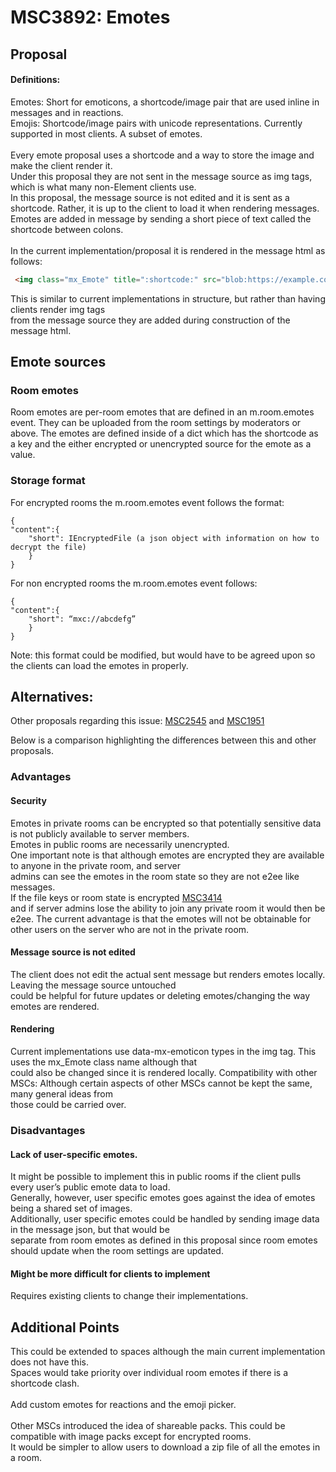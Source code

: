 # MSC3892: Emotes
## Proposal
#### Definitions:
Emotes: Short for emoticons, a shortcode/image pair that are used inline in messages and in reactions. <br/> 
Emojis: Shortcode/image pairs with unicode representations. Currently supported in most clients. A subset of emotes. <br/><br/>
Every emote proposal uses a shortcode and a way to store the image and make the client render it. <br/> 
Under this proposal they are not sent in the message source as img tags, which is what many non-Element clients use. <br/> 
In this proposal, the message source is not edited and it is sent as a shortcode. Rather, it is up to the client to load it when rendering messages. <br/> 
Emotes are added in message by sending a short piece of text called the shortcode between colons.
<br/><br/>
In the current implementation/proposal it is rendered in the message html as follows:

```html
 <img class="mx_Emote" title=":shortcode:" src="blob:https://example.com/blob-guid">
```
This is similar to current implementations in structure, but rather than having clients render img tags <br/>
from the message source they are added during construction of the message html.

## Emote sources
### Room emotes
Room emotes are per-room emotes that are defined in an m.room.emotes event. They can be uploaded from the room settings by moderators or above.
The emotes are defined inside of a dict which has the shortcode as a key and the either encrypted or unencrypted source for the emote as a value.
### Storage format
For encrypted rooms the m.room.emotes event follows the format:
```
{
"content":{
	"short": IEncryptedFile (a json object with information on how to decrypt the file)
	}
}
```

For non encrypted rooms the m.room.emotes event follows: 
```
{
"content":{
 	"short": “mxc://abcdefg”
	}
}
```

Note: this format could be modified, but would have to be agreed upon so the clients can load the emotes in properly.

## Alternatives:
Other proposals regarding this issue: [MSC2545](https://github.com/matrix-org/matrix-spec-proposals/pull/2545) and [MSC1951](https://github.com/matrix-org/matrix-doc/pull/1951)

Below is a comparison highlighting the differences between this and other proposals.
### Advantages
#### Security
Emotes in private rooms can be encrypted so that potentially sensitive data is not publicly available to server members. <br/> 
Emotes in public rooms are necessarily unencrypted. <br/>
One important note is that although emotes are encrypted they are available to anyone in the private room, and server <br/> 
admins can see the emotes in the room state so they are not e2ee like messages. <br/> 
If the file keys or room state is encrypted [MSC3414](https://github.com/matrix-org/matrix-spec-proposals/pull/3414) <br/> 
and if server admins lose the ability to join any private room it would then be e2ee.
The current advantage is that the emotes will not be obtainable for other users on the server who are not in the private room.
<br/>
#### Message source is not edited
The client does not edit the actual sent message but renders emotes locally. Leaving the message source untouched <br/>
 could be helpful for future updates or deleting emotes/changing the way emotes are rendered.
<br/>
#### Rendering
Current implementations use data-mx-emoticon types in the img tag. This uses the mx_Emote class name although that <br/>
could also be changed since it is rendered locally.
Compatibility with other MSCs: Although certain aspects of other MSCs cannot be kept the same, many general ideas from <br/>
those could be carried over.
### Disadvantages
#### Lack of user-specific emotes. 
It might be possible to implement this in public rooms if the client pulls every user’s public emote data to load. <br/>
Generally, however, user specific emotes goes against the idea of emotes being a shared set of images. <br/>
Additionally, user specific emotes could be handled by sending image data in the message json, but that would be <br/>
separate from room emotes as defined in this proposal since room emotes should update when the room settings are updated.

#### Might be more difficult for clients to implement
Requires existing clients to change their implementations.
## Additional Points
This could be extended to spaces although the main current implementation does not have this. <br/>
Spaces would take priority over individual room emotes if there is a shortcode clash. 
<br/><br/>
Add custom emotes for reactions and the emoji picker. 
<br/><br/>
Other MSCs introduced the idea of shareable packs. This could be compatible with image packs except for encrypted rooms. <br/> 
It would be simpler to allow users to download a zip file of all the emotes in a room.
<br/><br/>